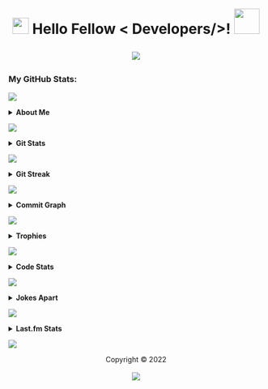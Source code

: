 <h1 align='center'>
  <img
    src="https://media2.giphy.com/media/QssGEmpkyEOhBCb7e1/giphy.gif?cid=ecf05e47a0n14BexZMoP1gqvSbLZSfYigjUvfcXkroScK00bl&rid=giphy.gif"
    width=32px> Hello Fellow < Developers/>! <img
      src="https://raw.githubusercontent.com/MartinHeinz/MartinHeinz/master/wave.gif" width=50px>
    <br>
    <p align="center"> <img
        src="https://readme-typing-svg.herokuapp.com?font=Ubuntu&color=%230778F7&center=true&vCenter=true&width=500&height=30&lines=I+am+Aditya+Prasad+S;Thanks+for+checking+out+my+profile...;I+am+a+Computer+Student.+Just+15+y.o...;Interested+in+learning+about+coding...;Love+To+Learn+New+Things..." />
    </p>
</h1>

### My GitHub Stats:

<a href="https://da.gd/aditya"> <img
    src="https://user-images.githubusercontent.com/73097560/115834477-dbab4500-a447-11eb-908a-139a6edaec5c.gif"> </a>

<details>
  <summary><b>About Me </b></summary>
  <a href="https://da.gd/aditya"> <img width="55%" align="right" alt="Github"
      src="https://raw.githubusercontent.com/onimur/.github/master/.resources/git-header.svg" /> </a>

  > - 🔭 I’m currently working on [@nedzbot](https://t.me/nedzbot) in Telegram.
  >
  > - 🌱 I’m currently learning Python, Java etc.
  >
  > - 💬 Talk to me about Python, Java, Open Source, Telegram, Android etc.
</details>

<a href="https://da.gd/aditya"> <img
    src="https://user-images.githubusercontent.com/73097560/115834477-dbab4500-a447-11eb-908a-139a6edaec5c.gif"> </a>

<details>
  <summary><b>Git Stats</b></summary>
  <br>
  <p align="center">
    <a href="https://da.gd/aditya"> <img width="100%"
        src="https://github-readme-stats.vercel.app/api?username=adityaprasad502&count_private=true&include_all_commits=true&show_icons=true&theme=tokyonight&custom_title=Git+Stats" />
    </a>
  </p>
</details>

<a href="https://da.gd/aditya"> <img
    src="https://user-images.githubusercontent.com/73097560/115834477-dbab4500-a447-11eb-908a-139a6edaec5c.gif"> </a>

<details>
  <summary><b>Git Streak</b></summary>
  <br>
  <p align="center">
    <a href="https://da.gd/aditya"> <img width="100%"
        src="http://github-readme-streak-stats.herokuapp.com?user=adityaprasad502&theme=tokyonight&border=156CDDD)" </a>
  </p>
</details>

<a href="https://da.gd/aditya"> <img
    src="https://user-images.githubusercontent.com/73097560/115834477-dbab4500-a447-11eb-908a-139a6edaec5c.gif"> </a>

<details>
  <summary><b>Commit Graph</b></summary>
  <br>
  <p align="center">
    <a href="https://da.gd/aditya">
      <img width="100%"
        src="https://activity-graph.herokuapp.com/graph?username=adityaprasad502&custom_title=Commit+Graph&theme=react-dark&area=true" />
    </a>
    <br>
  </p>
</details>

<a href="https://da.gd/aditya"> <img
    src="https://user-images.githubusercontent.com/73097560/115834477-dbab4500-a447-11eb-908a-139a6edaec5c.gif"> </a>

<details>
  <summary><b>Trophies</b></summary>
  <br>
  <p align="center">
    <a href="https://da.gd/aditya">
      <img width="100%"
        src="https://github-profile-trophy.vercel.app/?username=adityaprasad502&theme=darkhub&column=4&margin-w=7&margin-h=7" />
    </a>
    <br>
  </p>
</details>

<a href="https://da.gd/aditya"> <img
    src="https://user-images.githubusercontent.com/73097560/115834477-dbab4500-a447-11eb-908a-139a6edaec5c.gif"> </a>

<details>
  <summary><b>Code Stats</b></summary>
  <br>

  <!--START_SECTION:waka-->
![Code Time](http://img.shields.io/badge/Code%20Time%20since%2021/1/2022-173%20hrs%2014%20mins-blue?style=plastic&logo=Codepen)

**🐱 My GitHub Data** 

> 🏆 998 Contributions in the Year 2022
 > 
> 📦 73.4 kB Used in GitHub's Storage 
 > 
> 📜 5 Public Repositories 
 > 
> 🔑 ∞ private repositories.

**🥰 I'm an Early 🐤** 

```text
🌞 Morning    46 commits     ██████░░░░░░░░░░░░░░░░░░░   25.84% 
🌆 Daytime    53 commits     ███████░░░░░░░░░░░░░░░░░░   29.78% 
🌃 Evening    69 commits     █████████░░░░░░░░░░░░░░░░   38.76% 
🌙 Night      10 commits     █░░░░░░░░░░░░░░░░░░░░░░░░   5.62%
```
📅 **I'm Most Productive on Sunday** 

```text
Monday       25 commits     ███░░░░░░░░░░░░░░░░░░░░░░   14.04% 
Tuesday      20 commits     ██░░░░░░░░░░░░░░░░░░░░░░░   11.24% 
Wednesday    18 commits     ██░░░░░░░░░░░░░░░░░░░░░░░   10.11% 
Thursday     3 commits      ░░░░░░░░░░░░░░░░░░░░░░░░░   1.69% 
Friday       36 commits     █████░░░░░░░░░░░░░░░░░░░░   20.22% 
Saturday     22 commits     ███░░░░░░░░░░░░░░░░░░░░░░   12.36% 
Sunday       54 commits     ███████░░░░░░░░░░░░░░░░░░   30.34%
```


📊 **This Week I Spent My Time On** 

```text
⌚︎ Time Zone: Asia/Kolkata

💬 Programming Languages: 
Python                   13 hrs 43 mins      ████████████████████████░   98.8%

🔥 Editors: 
VS Code                  13 hrs 53 mins      █████████████████████████   100.0%

💻 Operating System: 
Windows                  13 hrs 53 mins      █████████████████████████   100.0%
```

**🧑‍💻 I Mostly Code in Python** 

```text
Python                   5 repos             ███████████░░░░░░░░░░░░░░   45.45% 
HTML                     2 repos             ████░░░░░░░░░░░░░░░░░░░░░   18.18% 
CSS                      2 repos             ████░░░░░░░░░░░░░░░░░░░░░   18.18% 
Shell                    1 repo              ██░░░░░░░░░░░░░░░░░░░░░░░   9.09% 
TypeScript               1 repo              ██░░░░░░░░░░░░░░░░░░░░░░░   9.09%
```



**📝 Note**

```
Last Updated precisely on 20/03/2022 at 19:26:52 IST
Next Update is roughly by 21/03/2022 at 07:25:50 IST
```

<!--END_SECTION:waka-->

</details>

<a href="https://da.gd/aditya"> <img
    src="https://user-images.githubusercontent.com/73097560/115834477-dbab4500-a447-11eb-908a-139a6edaec5c.gif"> </a>

<details>
  <summary><b>Jokes Apart</b></summary>
  <br>
  <p align="center">
    <a width="100%" href="https://da.gd/aditya"> <img src="https://readme-jokes.vercel.app/api?theme=tokyonight" /> </a>
  </p>
</details>

<a href="https://da.gd/aditya"> <img
    src="https://user-images.githubusercontent.com/73097560/115834477-dbab4500-a447-11eb-908a-139a6edaec5c.gif"> </a>

<details>
  <summary><b>Last.fm Stats</b></summary>
  <br>
  <p align="center">
    <a href="https://da.gd/aditya">
      <img width="100%" src="https://lastfm-recently-played.vercel.app/api?user=adityaprasad502&width=600&count=2" />
    </a>
  </p>
</details>

<a href="https://da.gd/aditya"> <img
    src="https://user-images.githubusercontent.com/73097560/115834477-dbab4500-a447-11eb-908a-139a6edaec5c.gif"> </a>

<p align="center">
  Copyright © 2022 <br> <br>
  <a href=https://da.gd/aditya><img src="https://da.gd/count" /></a>
</p>
</h2>